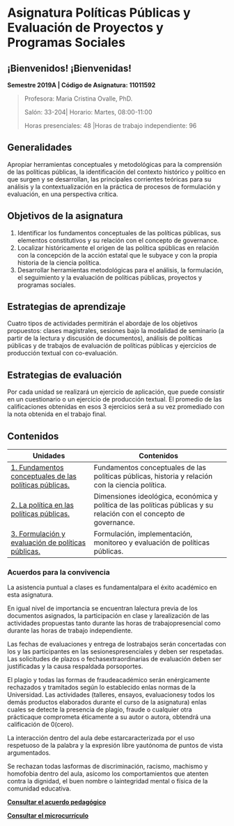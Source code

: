 # Asignatura Políticas Públicas y Evaluación de Proyectos y Programas Sociales

## **¡Bienvenidos! ¡Bienvenidas!**

**Semestre 2019A	| Código de Asignatura: 11011592**

> Profesora: Maria Cristina Ovalle, PhD.
>
> Salón: 33-204| Horario: Martes, 08:00-11:00
>
> Horas presenciales: 48	|Horas de trabajo independiente: 96			

## Generalidades

Apropiar herramientas conceptuales y metodológicas para la comprensión de las políticas públicas, la identificación del contexto histórico y político en que surgen y se desarrollan, las principales corrientes teóricas para su análisis y la contextualización en la práctica de procesos de formulación y evaluación, en una perspectiva crítica.

## Objetivos de la asignatura

1. Identificar los fundamentos conceptuales de las políticas públicas, sus elementos constitutivos y su relación con el concepto de governance.  
2. Localizar históricamente el origen de las política spúblicas en relación con la concepción de la acción estatal que le subyace y con la propia historia de la ciencia política.                                                                                       
3. Desarrollar herramientas metodológicas para el análisis, la formulación, el seguimiento y la evaluación de políticas públicas, proyectos y programas sociales.                                                                  

## Estrategias de aprendizaje

Cuatro tipos de actividades permitirán el abordaje de los objetivos propuestos: clases magistrales, sesiones bajo la modalidad de seminario (a partir de la lectura y discusión de documentos), análisis de políticas públicas y de trabajos de evaluación de políticas públicas y ejercicios de producción textual con co-evaluación.

## Estrategias de evaluación

Por cada unidad se realizará un ejercicio de aplicación, que puede consistir en un cuestionario o un ejercicio de producción textual. El promedio de las calificaciones obtenidas en esos 3 ejercicios será a su vez promediado con la nota obtenida en el trabajo final.

## Contenidos

| Unidades                                 | Contenidos                               |
| ---------------------------------------- | ---------------------------------------- |
| [1. Fundamentos conceptuales de las políticas públicas.](unidad1/README.md) | Fundamentos conceptuales de las políticas públicas, historia y relación con la ciencia política. |
| [2. La política en las políticas públicas.](unidad2/README.md) | Dimensiones ideológica, económica y política de las políticas públicas y su relación con el concepto de governance. |
| [3. Formulación y evaluación de políticas públicas.](unidad3/README.md) | Formulación, implementación, monitoreo y evaluación de políticas públicas. |

### Acuerdos para la convivencia

La asistencia puntual a clases es fundamentalpara el éxito académico en esta asignatura. 

En igual nivel de importancia se encuentran lalectura previa de los documentos asignados, la participación en clase y larealización de las actividades propuestas tanto durante las horas de trabajopresencial como durante las horas de trabajo independiente. 

Las fechas de evaluaciones y entrega de lostrabajos serán concertadas con los y las participantes en las sesionespresenciales y deben ser respetadas. Las solicitudes de plazos o fechasextraordinarias de evaluación deben ser justificadas y la causa respaldada porsoportes. 

El plagio y todas las formas de fraudeacadémico serán enérgicamente rechazados y tramitados según lo establecido enlas normas de la Universidad. Las actividades (talleres, ensayos, evaluacionesy todos los demás productos elaborados durante el curso de la asignatura) enlas cuales se detecte la presencia de plagio, fraude o cualquier otra prácticaque comprometa éticamente a su autor o autora, obtendrá una calificación de 0(cero). 

 La interacción dentro del aula debe estarcaracterizada por el uso respetuoso de la palabra y la expresión libre yautónoma de puntos de vista argumentados. 

Se rechazan todas lasformas de discriminación, racismo, machismo y homofobia dentro del aula, asícomo los comportamientos que atenten contra la dignidad, el buen nombre o laintegridad mental o física de la comunidad educativa. 



**[Consultar el acuerdo pedagógico](ACUERDO.pdf)**

**[Consultar el microcurrículo](MICROC.pdf)** 